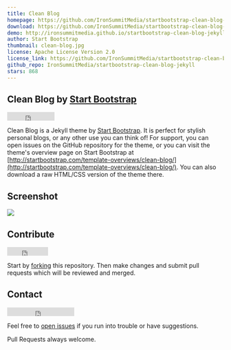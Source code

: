 ```yaml
---
title: Clean Blog
homepage: https://github.com/IronSummitMedia/startbootstrap-clean-blog-jekyll
download: https://github.com/IronSummitMedia/startbootstrap-clean-blog-jekyll/archive/gh-pages.zip
demo: http://ironsummitmedia.github.io/startbootstrap-clean-blog-jekyll/
author: Start Bootstrap
thumbnail: clean-blog.jpg
license: Apache License Version 2.0
license_link: https://github.com/IronSummitMedia/startbootstrap-clean-blog-jekyll/blob/gh-pages/LICENSE
github_repo: IronSummitMedia/startbootstrap-clean-blog-jekyll
stars: 868
---
```


## Clean Blog by [Start Bootstrap](http://startbootstrap.com)

<iframe
src="http://ghbtns.com/github-btn.html?user=IronSummitMedia&repo=startbootstrap-clean-blog-jekyll&type=watch&count=true"
allowtransparency="true" frameborder="0" scrolling="0" width="110"
height="20"></iframe>

Clean Blog is a Jekyll theme by [Start
Bootstrap](http://startbootstrap.com). It is perfect for stylish
personal blogs, or any other use you can think of! For support, you can
open issues on the GitHub repository for the theme, or you can visit
the theme's overview page on Start Bootstrap at
[http://startbootstrap.com/template-overviews/clean-blog/](http://startbootstrap.com/template-overviews/clean-blog/).
You can also download a raw HTML/CSS version of the theme there.

## Screenshot

![](http://sbootstrap.startbootstrapc.netdna-cdn.com/assets/img/templates/clean-blog.jpg)

## Contribute

<iframe
src="http://ghbtns.com/github-btn.html?user=IronSummitMedia&repo=startbootstrap-clean-blog-jekyll&type=fork&count=true"
allowtransparency="true" frameborder="0" scrolling="0" width="95"
height="20"></iframe>

Start by
[forking](https://github.com/IronSummitMedia/startbootstrap-clean-blog-jekyll/fork)
this repository. Then make changes and submit pull requests which will
be reviewed and merged.

## Contact

<iframe
src="http://ghbtns.com/github-btn.html?user=davidmiller&type=follow"
allowtransparency="true" frameborder="0" scrolling="0" width="156"
height="20"></iframe>

Feel free to [open
issues](https://github.com/IronSummitMedia/startbootstrap-clean-blog-jekyll)
if you run into trouble or have suggestions.

Pull Requests always welcome.
